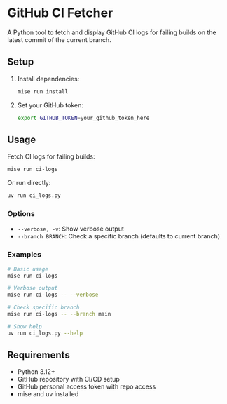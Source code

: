 # GitHub CI Fetcher

A Python tool to fetch and display GitHub CI logs for failing builds on the latest commit of the current branch.

## Setup

1. Install dependencies:
   ```bash
   mise run install
   ```

2. Set your GitHub token:
   ```bash
   export GITHUB_TOKEN=your_github_token_here
   ```

## Usage

Fetch CI logs for failing builds:
```bash
mise run ci-logs
```

Or run directly:
```bash
uv run ci_logs.py
```

### Options

- `--verbose, -v`: Show verbose output
- `--branch BRANCH`: Check a specific branch (defaults to current branch)

### Examples

```bash
# Basic usage
mise run ci-logs

# Verbose output
mise run ci-logs -- --verbose

# Check specific branch
mise run ci-logs -- --branch main

# Show help
uv run ci_logs.py --help
```

## Requirements

- Python 3.12+
- GitHub repository with CI/CD setup
- GitHub personal access token with repo access
- mise and uv installed